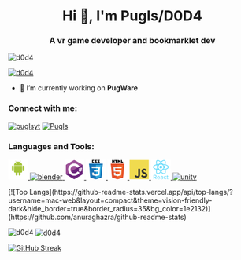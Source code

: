 <h1 align="center">Hi 👋, I'm Pugls/D0D4</h1>
<h3 align="center">A vr game developer and bookmarklet dev</h3>

<p align="left"> <img src="https://komarev.com/ghpvc/?username=d0d4&label=Profile%20views&color=0e75b6&style=flat" alt="d0d4" /> </p>

<p align="left"> <a href="https://github.com/ryo-ma/github-profile-trophy"><img src="https://github-profile-trophy.vercel.app/?username=d0d4" alt="d0d4" /></a> </p>

- 🔭 I’m currently working on **PugWare**

<h3 align="left">Connect with me:</h3>
<p align="left">
<a href="https://www.youtube.com/c/puglsyt" target="blank"><img align="center" src="https://raw.githubusercontent.com/rahuldkjain/github-profile-readme-generator/master/src/images/icons/Social/youtube.svg" alt="puglsyt" height="30" width="40" /></a>
<a href="https://discord.gg/Pugls" target="blank"><img align="center" src="https://raw.githubusercontent.com/rahuldkjain/github-profile-readme-generator/master/src/images/icons/Social/discord.svg" alt="Pugls" height="30" width="40" /></a>
</p>

<h3 align="left">Languages and Tools:</h3>
<p align="left"> <a href="https://developer.android.com" target="_blank" rel="noreferrer"> <img src="https://raw.githubusercontent.com/devicons/devicon/master/icons/android/android-original-wordmark.svg" alt="android" width="40" height="40"/> </a> <a href="https://www.blender.org/" target="_blank" rel="noreferrer"> <img src="https://download.blender.org/branding/community/blender_community_badge_white.svg" alt="blender" width="40" height="40"/> </a> <a href="https://www.w3schools.com/cs/" target="_blank" rel="noreferrer"> <img src="https://raw.githubusercontent.com/devicons/devicon/master/icons/csharp/csharp-original.svg" alt="csharp" width="40" height="40"/> </a> <a href="https://www.w3schools.com/css/" target="_blank" rel="noreferrer"> <img src="https://raw.githubusercontent.com/devicons/devicon/master/icons/css3/css3-original-wordmark.svg" alt="css3" width="40" height="40"/> </a> <a href="https://www.w3.org/html/" target="_blank" rel="noreferrer"> <img src="https://raw.githubusercontent.com/devicons/devicon/master/icons/html5/html5-original-wordmark.svg" alt="html5" width="40" height="40"/> </a> <a href="https://developer.mozilla.org/en-US/docs/Web/JavaScript" target="_blank" rel="noreferrer"> <img src="https://raw.githubusercontent.com/devicons/devicon/master/icons/javascript/javascript-original.svg" alt="javascript" width="40" height="40"/> </a> <a href="https://reactjs.org/" target="_blank" rel="noreferrer"> <img src="https://raw.githubusercontent.com/devicons/devicon/master/icons/react/react-original-wordmark.svg" alt="react" width="40" height="40"/> </a> <a href="https://unity.com/" target="_blank" rel="noreferrer"> <img src="https://www.vectorlogo.zone/logos/unity3d/unity3d-icon.svg" alt="unity" width="40" height="40"/> </a> </p>
[![Top Langs](https://github-readme-stats.vercel.app/api/top-langs/?username=mac-web&layout=compact&theme=vision-friendly-dark&hide_border=true&border_radius=35&bg_color=1e2132)](https://github.com/anuraghazra/github-readme-stats)

<p><img align="left" src="https://github-readme-stats.vercel.app/api/top-langs?username=d0d4&show_icons=true&locale=en&layout=compact" alt="d0d4" /></p>

<p>&nbsp;<img align="center" src="https://github-readme-stats.vercel.app/api?username=d0d4&show_icons=true&locale=en" alt="d0d4" /></p>

[![GitHub Streak](http://github-readme-streak-stats.herokuapp.com?user=mac-web&theme=iceberg&hide_border=true&border_radius=35)](https://git.io/streak-stats)  
